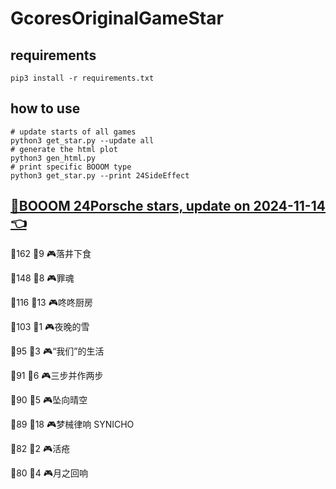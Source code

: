 # GcoresOriginalGameStar

## requirements
```
pip3 install -r requirements.txt
```

## how to use
```
# update starts of all games
python3 get_star.py --update all
# generate the html plot
python3 gen_html.py
# print specific BOOOM type
python3 get_star.py --print 24SideEffect
```

## [🔗BOOOM 24Porsche stars, update on 2024-11-14👈](https://raw.githack.com/sichaozhang1112/GcoresOriginalGameStar/main/html/24Porsche.html) 
🌟162 👥9   🎮落井下食               

🌟148 👥8   🎮罪魂                 

🌟116 👥13  🎮咚咚厨房               

🌟103 👥1   🎮夜晚的雪               

🌟95  👥3   🎮“我们”的生活            

🌟91  👥6   🎮三步并作两步             

🌟90  👥5   🎮坠向晴空               

🌟89  👥18  🎮梦械律响 SYNICHO       

🌟82  👥2   🎮活疮                 

🌟80  👥4   🎮月之回响               

